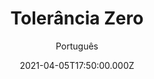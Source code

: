---
id: '7a77f021-c0e1-4876-9e95-a5811094ad8d'
type: 'movie' # Filme, Série, Anime
title: "Tolerância Zero"
synopsis: ["Dois ex-agentes para-militares, Johnny e seu amigo detetive Peter, vão a Bangkok para encontrar os assassinos de Angel, a bela filha de Johnny",
]
originalTitle: "Zero Tolerance"
date: '2021-04-05T17:50:00.000Z'
update: '2021-04-05T17:50:00.000Z'
releaseDate: '2015-09-01T03:00:00.000Z'
imdb:
  rating: '6.5' # 8.5
  id: '' # tt0470752
duration: '1h 29 Min'
trailer:
  urls: [
    'SjBQ3O6calU',
  ]
tags: ['1080p']
genre: ['Ação', 'Crime', 'Suspense'] #
quality: 'WEB-DL' # BluRay, WEB-DL, HDTV, WEB-DL4K, WEB-DLe
format: 'Mkv' # MKV, MP4, TS
audio: 'Português, Inglês' # Dublado, Legendado, Dual Audio, Dub & Leg
subtitle: 'Português' # Português, inglês,
size: '3.41 GB' # 4.8 GB
audioQuality: 10
videoQuality: 10
directors: []
#  - name: 'Lana Wachowski'
#    image: ''
#  - name: 'Lilly Wachowski'
#    image: ''
cast: []
#  - name: 'Keanu Reeves'
#    image: ''
#    characterName: 'Neo'
writers: []
#  - name: ''
#    image: ''
maturityRating:
  age: '' # L , 10, 12, 14, 16, 18
  topics: [''] # Violence, Illegal drugs, Inappropriate Language, Legal Drugs, Sexual Content, Extreme Violence
###########################################
download:
  
  - url: 'magnet:?xt=urn:btih:88e2dad7e4106f3e015ab074bb963ef756adc227&dn=LAPUMiA.Org%20-%20Toler%c3%a2ncia%20Zero%202015%20(1080p)&tr=udp%3a%2f%2ftracker.opentrackr.org%3a1337%2fannounce&tr=udp%3a%2f%2ftracker.openbittorrent.com%3a80%2fannounce&tr=udp%3a%2f%2ftracker.trackerfix.com%3a80%2fannounce&tr=udp%3a%2f%2ftracker.coppersurfer.tk%3a6969%2fannounce&tr=udp%3a%2f%2ftracker.leechers-paradise.org%3a6969%2fannounce&tr=udp%3a%2f%2feddie4.nl%3a6969%2fannounce&tr=udp%3a%2f%2fp4p.arenabg.com%3a1337%2fannounce&tr=udp%3a%2f%2fexplodie.org%3a6969%2fannounce&tr=udp%3a%2f%2fzer0day.ch%3a1337%2fannounce'
    resolution: '1080p' # 720p, 1080p, 4K,
    audio: 'Dual Áudio' # Dublado, Legendado, Dual Audio
    size: '' # 4.8 GB
    quality: '' # BluRay, WEB-DL
    format: '' # MKV
images:
  cover: '/assets/movies/tolerancia-zero.jpg'
  background: '/assets/movies/'
---